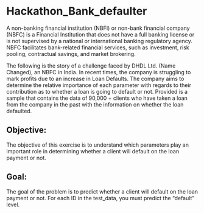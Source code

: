 # Hackathon_Bank_defaulter


A non-banking financial institution (NBFI) or non-bank financial company (NBFC) is a Financial Institution that does not have a full banking license or is not supervised by a national or international banking regulatory agency. NBFC facilitates bank-related financial services, such as investment, risk pooling, contractual savings, and market brokering.

The following is the story of a challenge faced by DHDL Ltd. (Name Changed), an NBFC in India. In recent times, the company is struggling to mark profits due to an increase in Loan Defaults. The company aims to determine the relative importance of each parameter with regards to their contribution as to whether a loan is going to default or not. Provided is a sample that contains the data of 90,000 + clients who have taken a loan from the company in the past with the information on whether the loan defaulted.

## Objective:

The objective of this exercise is to understand which parameters play an important role in determining whether a client will default on the loan payment or not.

## Goal: 
The goal of the problem is to predict whether a client will default on the loan payment or not. For each ID in the test_data, you must predict the “default” level.
